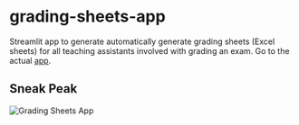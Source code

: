 # grading-sheets-app
Streamlit app to generate automatically generate grading sheets (Excel sheets) for all teaching assistants involved with grading an exam. Go to the actual [app](https://grading-sheets.streamlit.app/).

## Sneak Peak
![Grading Sheets App]()
